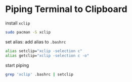 # Piping Terminal to Clipboard

 install `xclip`

```bash
sudo pacman -S xclip
```

set alias: add alias to `.bashrc`

```bash
alias setclip="xclip -selection c"
alias getclip="xclip -selection c -o"
```

start piping

```bash
grep 'xclip' .bashrc | setclip
```

